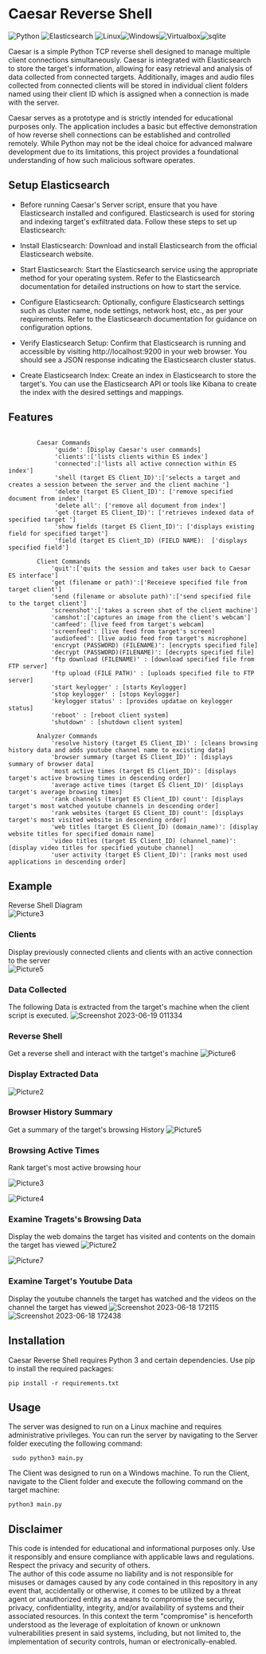 # Caesar Reverse Shell

<img src="https://img.shields.io/badge/Python-FFD43B?style=for-the-badge&logo=python&logoColor=blue" alt="Python"> <img src="https://img.shields.io/badge/Elastic_Search-005571?style=for-the-badge&logo=elasticsearch&logoColor=white" alt="Elasticsearch"> <img src="https://img.shields.io/badge/Linux-FCC624?style=for-the-badge&logo=linux&logoColor=black" alt="Linux"><img src="https://img.shields.io/badge/Windows-0078D6?style=for-the-badge&logo=windows&logoColor=white" alt="Windows"><img src="https://img.shields.io/badge/VirtualBox-21416b?style=for-the-badge&logo=VirtualBox&logoColor=white" alt="Virtualbox"><img src="https://img.shields.io/badge/Sqlite-003B57?style=for-the-badge&logo=sqlite&logoColor=white" alt="sqlite">

Caesar is a simple Python TCP reverse shell designed to manage multiple client connections simultaneously. Caesar is integrated with Elasticsearch to store the target's information, allowing for easy retrieval and analysis of data collected from connected targets. Additionally, images and audio files collected from connected clients will be stored in individual client folders named using their client ID which is assigned when a connection is made with the server.

Caesar serves as a prototype and is strictly intended for educational purposes only. The application includes a basic but effective demonstration of how reverse shell connections can be established and controlled remotely. While Python may not be the ideal choice for advanced malware development due to its limitations, this project provides a foundational understanding of how such malicious software operates.



## Setup Elasticsearch
* Before running Caesar's Server script, ensure that you have Elasticsearch installed and configured. Elasticsearch is used for storing and indexing target's exfiltrated data. Follow these steps to set up Elasticsearch:

* Install Elasticsearch: Download and install Elasticsearch from the official Elasticsearch website.

* Start Elasticsearch: Start the Elasticsearch service using the appropriate method for your operating system. Refer to the Elasticsearch documentation for detailed instructions on how to start the service.

* Configure Elasticsearch: Optionally, configure Elasticsearch settings such as cluster name, node settings, network host, etc., as per your requirements. Refer to the Elasticsearch documentation for guidance on configuration options.

* Verify Elasticsearch Setup: Confirm that Elasticsearch is running and accessible by visiting http://localhost:9200 in your web browser. You should see a JSON response indicating the Elasticsearch cluster status.

* Create Elasticsearch Index: Create an index in Elasticsearch to store the target's. You can use the Elasticsearch API or tools like Kibana to create the index with the desired settings and mappings.



## Features

```

        Caesar Commands
             'guide': [Display Caesar's user commands]
             'clients':['lists clients within ES index']
             'connected':['lists all active connection within ES index']
             'shell (target ES Client_ID)':['selects a target and creates a session between the server and the client machine ']
             'delete (target ES Client_ID)': ['remove specified document from index']
             'delete all': ['remove all document from index']
             'get (target ES Client_ID)': ['retrieves indexed data of specified target ']
             'show fields (target ES Client_ID)': ['displays existing field for specified target']
             'field (target ES Client_ID) (FIELD NAME):  ['displays specified field']

        Client Commands                                                
            'quit':['quits the session and takes user back to Caesar ES interface']           
            'get (filename or path)':['Receieve specified file from target client']
            'send (filename or absolute path)':['send specified file to the target client']      
            'screenshot':['takes a screen shot of the client machine']
            'camshot':['captures an image from the client's webcam']  
            'camfeed': [live feed from target's webcam]
            'screenfeed': [live feed from target's screen]
            'audiofeed': [live audio feed from target's microphone]
            'encrypt (PASSWORD) (FILENAME)': [encrypts specified file]            
            'decrypt (PASSWORD)(FILENAME)': [decrypts specified file]   
            'ftp download (FILENAME)' : [download specified file from FTP server]
            'ftp upload (FILE PATH)' : [uploads specified file to FTP server]      
            'start keylogger' : [starts Keylogger]
            'stop keylogger' : [stops Keylogger]
            'keylogger status' : [provides updatae on keylogger status]
            'reboot' : [reboot client system]
            'shutdown' : [shutdown client system]

        Analyzer Commands
            'resolve history (target ES Client_ID)' : [cleans browsing history data and adds youtube channel name to excisting data]
            'browser summary (target ES Client_ID)' : [displays summary of browser data]
            'most active times (target ES Client_ID)': [displays target's active browsing times in descending order]
            'average active times (target ES Client_ID)' [displays target's average browsing times]
            'rank channels (target ES Client_ID) count': [displays target's most watched youtube channels in descending order]
            'rank websites (target ES Client_ID) count': [displays target's most visited website in descending order]
            'web titles (target ES Client_ID) (domain_name)': [display website titles for specified domain name]
            'video titles (target ES Client_ID) (channel_name)': [display video titles for specified youtube channel]
            'user activity (target ES Client_ID)': [ranks most used applications in descending order]

```

## Example 

Reverse Shell Diagram\
![Picture3](https://github.com/8itwise/Caesar-Reverse-Shell/assets/18365258/01fbe7d9-9871-4f1c-8c1c-71bd657fd40a)



### Clients
Display previously connected clients and clients with an active connection to the server\
![Picture5](https://github.com/8itwise/Caesar-Reverse-Shell/assets/18365258/78420df0-11b1-4671-8dcb-87f66ae29ed4)



### Data Collected
The following Data is extracted from the target's machine when the client script is executed. 
![Screenshot 2023-06-19 011334](https://github.com/8itwise/Caesar-Reverse-Shell/assets/18365258/448a902f-f501-49bc-b148-00f41396f9e2)




### Reverse Shell
Get a reverse shell and interact with the tartget's machine
![Picture6](https://github.com/8itwise/Caesar-Reverse-Shell/assets/18365258/1f4e3bd2-05fd-4fd0-a6d8-7f1d9160c147)



### Display Extracted Data
![Picture2](https://github.com/8itwise/Caesar-Reverse-Shell/assets/18365258/c70617d0-a659-46ac-b31d-86a2c0672fb8)


### Browser History Summary
Get a summary of the target's browsing History
![Picture5](https://github.com/8itwise/Caesar-Reverse-Shell/assets/18365258/ce2b5867-1d96-4228-a34a-0f62f2ae9735)



### Browsing Active Times 
Rank target's most active browsing hour

![Picture3](https://github.com/8itwise/Caesar-Reverse-Shell/assets/18365258/93ba9d95-0fb8-4d72-8033-adf595a42a5d)

![Picture4](https://github.com/8itwise/Caesar-Reverse-Shell/assets/18365258/eeb3b180-0dc7-4de7-8297-406322aefa00)



### Examine Tragets's Browsing Data 
Display the web domains the target has visited and contents on the domain the target has viewed
![Picture2](https://github.com/8itwise/Caesar-Reverse-Shell/assets/18365258/a3f58e1a-a19a-45d4-8340-70439f4cd2e4)

![Picture7](https://github.com/8itwise/Caesar-Reverse-Shell/assets/18365258/6c4d0f54-265f-44b8-961f-ecf2ca8706dd)


### Examine Target's Youtube Data 
Display the youtube channels the target has watched and the videos on the channel the target has viewed
![Screenshot 2023-06-18 172115](https://github.com/8itwise/Caesar-Reverse-Shell/assets/18365258/afee1ef1-5a18-456f-a479-8e6643751461)
![Screenshot 2023-06-18 172438](https://github.com/8itwise/Caesar-Reverse-Shell/assets/18365258/7fc35cef-358a-4d4c-a088-340171860511)



## Installation

Caesar Reverse Shell requires Python 3 and certain dependencies. Use pip to install the required packages:

```
pip install -r requirements.txt
```

## Usage 

The server was designed to run on a Linux machine and requires administrative privileges. You can run the server by navigating to the Server folder executing the following command:

```
 sudo python3 main.py
```

The Client was designed to run on a Windows machine. To run the Client, navigate to the Client folder and execute the following command on the target machine:

```
python3 main.py
 ```


## Disclaimer

This code is intended for educational and informational purposes only. Use it responsibly and ensure compliance with applicable laws and regulations. Respect the privacy and security of others.  
The author of this code assume no liability and is not responsible for misuses or damages caused by any code contained in this repository in any event that, accidentally or otherwise, it comes to be utilized by a threat agent or unauthorized entity as a means to compromise the security, privacy, confidentiality, integrity, and/or availability of systems and their associated resources. In this context the term "compromise" is henceforth understood as the leverage of exploitation of known or unknown vulnerabilities present in said systems, including, but not limited to, the implementation of security controls, human or electronically-enabled.